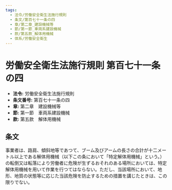```yaml
---
tags:
  - 法令/労働安全衛生法施行規則
  - 条文/第百七十一条の四
  - 章/第二章_建設機械等
  - 節/第一節_車両系建設機械
  - 款/第五款_解体用機械
  - 体系/労働安全衛生
---
```

# 労働安全衛生法施行規則 第百七十一条の四

- **法令:** 労働安全衛生法施行規則
- **条文番号:** 第百七十一条の四
- **章:** 第二章　建設機械等
- **節:** 第一節　車両系建設機械
- **款:** 第五款　解体用機械

## 条文
事業者は、路肩、傾斜地等であつて、ブーム及びアームの長さの合計が十二メートル以上である解体用機械（以下この条において「特定解体用機械」という。）の転倒又は転落により労働者に危険が生ずるおそれのある場所においては、特定解体用機械を用いて作業を行つてはならない。ただし、当該場所において、地形、地質の状態等に応じた当該危険を防止するための措置を講じたときは、この限りでない。

